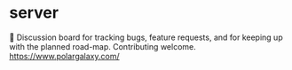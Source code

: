 # server
:bear: Discussion board for tracking bugs, feature requests, and for keeping up with the planned road-map. Contributing welcome. https://www.polargalaxy.com/
